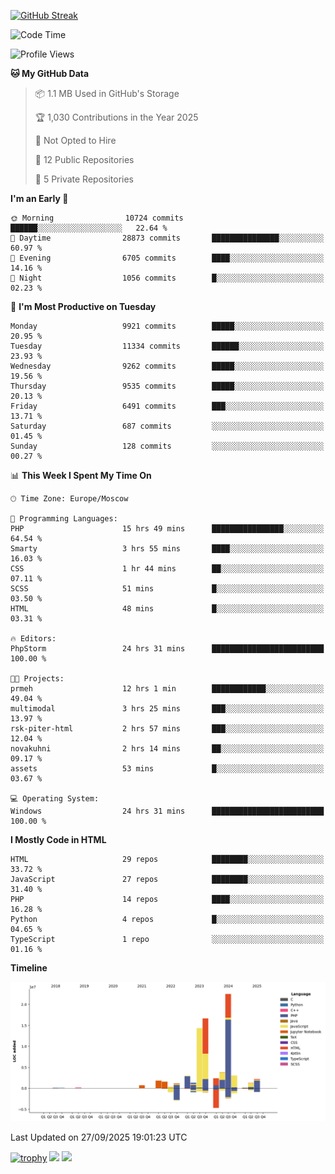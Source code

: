 [![GitHub Streak](https://github-readme-streak-stats.herokuapp.com/?user=yogik10)](https://git.io/streak-stats)
<!--START_SECTION:waka-->
![Code Time](http://img.shields.io/badge/Code%20Time-1%2C684%20hrs%2049%20mins-blue)

![Profile Views](http://img.shields.io/badge/Profile%20Views-0-blue)

**🐱 My GitHub Data** 

> 📦 1.1 MB Used in GitHub's Storage 
 > 
> 🏆 1,030 Contributions in the Year 2025
 > 
> 🚫 Not Opted to Hire
 > 
> 📜 12 Public Repositories 
 > 
> 🔑 5 Private Repositories 
 > 
**I'm an Early 🐤** 

```text
🌞 Morning                10724 commits       ██████░░░░░░░░░░░░░░░░░░░   22.64 % 
🌆 Daytime                28873 commits       ███████████████░░░░░░░░░░   60.97 % 
🌃 Evening                6705 commits        ████░░░░░░░░░░░░░░░░░░░░░   14.16 % 
🌙 Night                  1056 commits        █░░░░░░░░░░░░░░░░░░░░░░░░   02.23 % 
```
📅 **I'm Most Productive on Tuesday** 

```text
Monday                   9921 commits        █████░░░░░░░░░░░░░░░░░░░░   20.95 % 
Tuesday                  11334 commits       ██████░░░░░░░░░░░░░░░░░░░   23.93 % 
Wednesday                9262 commits        █████░░░░░░░░░░░░░░░░░░░░   19.56 % 
Thursday                 9535 commits        █████░░░░░░░░░░░░░░░░░░░░   20.13 % 
Friday                   6491 commits        ███░░░░░░░░░░░░░░░░░░░░░░   13.71 % 
Saturday                 687 commits         ░░░░░░░░░░░░░░░░░░░░░░░░░   01.45 % 
Sunday                   128 commits         ░░░░░░░░░░░░░░░░░░░░░░░░░   00.27 % 
```


📊 **This Week I Spent My Time On** 

```text
🕑︎ Time Zone: Europe/Moscow

💬 Programming Languages: 
PHP                      15 hrs 49 mins      ████████████████░░░░░░░░░   64.54 % 
Smarty                   3 hrs 55 mins       ████░░░░░░░░░░░░░░░░░░░░░   16.03 % 
CSS                      1 hr 44 mins        ██░░░░░░░░░░░░░░░░░░░░░░░   07.11 % 
SCSS                     51 mins             █░░░░░░░░░░░░░░░░░░░░░░░░   03.50 % 
HTML                     48 mins             █░░░░░░░░░░░░░░░░░░░░░░░░   03.31 % 

🔥 Editors: 
PhpStorm                 24 hrs 31 mins      █████████████████████████   100.00 % 

🐱‍💻 Projects: 
prmeh                    12 hrs 1 min        ████████████░░░░░░░░░░░░░   49.04 % 
multimodal               3 hrs 25 mins       ███░░░░░░░░░░░░░░░░░░░░░░   13.97 % 
rsk-piter-html           2 hrs 57 mins       ███░░░░░░░░░░░░░░░░░░░░░░   12.04 % 
novakuhni                2 hrs 14 mins       ██░░░░░░░░░░░░░░░░░░░░░░░   09.17 % 
assets                   53 mins             █░░░░░░░░░░░░░░░░░░░░░░░░   03.67 % 

💻 Operating System: 
Windows                  24 hrs 31 mins      █████████████████████████   100.00 % 
```

**I Mostly Code in HTML** 

```text
HTML                     29 repos            ████████░░░░░░░░░░░░░░░░░   33.72 % 
JavaScript               27 repos            ████████░░░░░░░░░░░░░░░░░   31.40 % 
PHP                      14 repos            ████░░░░░░░░░░░░░░░░░░░░░   16.28 % 
Python                   4 repos             █░░░░░░░░░░░░░░░░░░░░░░░░   04.65 % 
TypeScript               1 repo              ░░░░░░░░░░░░░░░░░░░░░░░░░   01.16 % 
```



**Timeline**

![Lines of Code chart](https://raw.githubusercontent.com/Yogik10/Yogik10/main/assets/bar_graph.png)


 Last Updated on 27/09/2025 19:01:23 UTC
<!--END_SECTION:waka-->
[![trophy](https://github-profile-trophy.vercel.app/?username=yogik10)](https://github.com/ryo-ma/github-profile-trophy)
![](https://github-profile-summary-cards.vercel.app/api/cards/profile-details?username=yogik10&theme=solarized_dark)
![](https://github-profile-summary-cards.vercel.app/api/cards/most-commit-language?username=yogik10&theme=solarized_dark)


